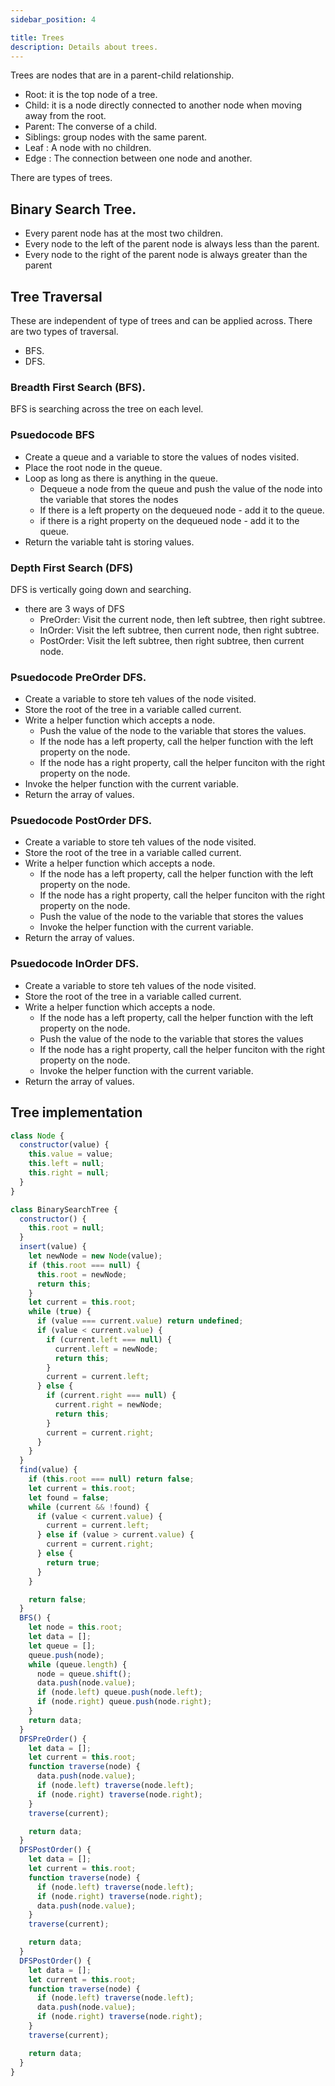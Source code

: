 ```yaml
---
sidebar_position: 4

title: Trees
description: Details about trees.
---
```


Trees are nodes that are in a parent-child relationship.

- Root: it is the top node of a tree.
- Child: it is a node directly connected to another node when moving away from the root.
- Parent: The converse of a child.
- Siblings: group nodes with the same parent.
- Leaf : A node with no children.
- Edge : The connection between one node and another.

There are types of trees.

## Binary Search Tree.

- Every parent node has at the most two children.
- Every node to the left of the parent node is always less than the parent.
- Every node to the right of the parent node is always greater than the parent

## Tree Traversal

These are independent of type of trees and can be applied across. There are two types of traversal.

- BFS.
- DFS.

### Breadth First Search (BFS).

BFS is searching across the tree on each level.

### Psuedocode BFS

- Create a queue and a variable to store the values of nodes visited.
- Place the root node in the queue.
- Loop as long as there is anything in the queue.
  - Dequeue a node from the queue and push the value of the node into the variable that stores the nodes
  - If there is a left property on the dequeued node - add it to the queue.
  - if there is a right property on the dequeued node - add it to the queue.
- Return the variable taht is storing values.

### Depth First Search (DFS)

DFS is vertically going down and searching.

- there are 3 ways of DFS
  - PreOrder: Visit the current node, then left subtree, then right subtree.
  - InOrder: Visit the left subtree, then current node, then right subtree.
  - PostOrder: Visit the left subtree, then right subtree, then current node.

### Psuedocode PreOrder DFS.

- Create a variable to store teh values of the node visited.
- Store the root of the tree in a variable called current.
- Write a helper function which accepts a node.
  - Push the value of the node to the variable that stores the values.
  - If the node has a left property, call the helper function with the left property on the node.
  - If the node has a right property, call the helper funciton with the right property on the node.
- Invoke the helper function with the current variable.
- Return the array of values.

### Psuedocode PostOrder DFS.

- Create a variable to store teh values of the node visited.
- Store the root of the tree in a variable called current.
- Write a helper function which accepts a node.
  - If the node has a left property, call the helper function with the left property on the node.
  - If the node has a right property, call the helper funciton with the right property on the node.
  - Push the value of the node to the variable that stores the values
  - Invoke the helper function with the current variable.
- Return the array of values.

### Psuedocode InOrder DFS.

- Create a variable to store teh values of the node visited.
- Store the root of the tree in a variable called current.
- Write a helper function which accepts a node.
  - If the node has a left property, call the helper function with the left property on the node.
  - Push the value of the node to the variable that stores the values
  - If the node has a right property, call the helper funciton with the right property on the node.
  - Invoke the helper function with the current variable.
- Return the array of values.

## Tree implementation

```js
class Node {
  constructor(value) {
    this.value = value;
    this.left = null;
    this.right = null;
  }
}

class BinarySearchTree {
  constructor() {
    this.root = null;
  }
  insert(value) {
    let newNode = new Node(value);
    if (this.root === null) {
      this.root = newNode;
      return this;
    }
    let current = this.root;
    while (true) {
      if (value === current.value) return undefined;
      if (value < current.value) {
        if (current.left === null) {
          current.left = newNode;
          return this;
        }
        current = current.left;
      } else {
        if (current.right === null) {
          current.right = newNode;
          return this;
        }
        current = current.right;
      }
    }
  }
  find(value) {
    if (this.root === null) return false;
    let current = this.root;
    let found = false;
    while (current && !found) {
      if (value < current.value) {
        current = current.left;
      } else if (value > current.value) {
        current = current.right;
      } else {
        return true;
      }
    }

    return false;
  }
  BFS() {
    let node = this.root;
    let data = [];
    let queue = [];
    queue.push(node);
    while (queue.length) {
      node = queue.shift();
      data.push(node.value);
      if (node.left) queue.push(node.left);
      if (node.right) queue.push(node.right);
    }
    return data;
  }
  DFSPreOrder() {
    let data = [];
    let current = this.root;
    function traverse(node) {
      data.push(node.value);
      if (node.left) traverse(node.left);
      if (node.right) traverse(node.right);
    }
    traverse(current);

    return data;
  }
  DFSPostOrder() {
    let data = [];
    let current = this.root;
    function traverse(node) {
      if (node.left) traverse(node.left);
      if (node.right) traverse(node.right);
      data.push(node.value);
    }
    traverse(current);

    return data;
  }
  DFSPostOrder() {
    let data = [];
    let current = this.root;
    function traverse(node) {
      if (node.left) traverse(node.left);
      data.push(node.value);
      if (node.right) traverse(node.right);
    }
    traverse(current);

    return data;
  }
}
```
